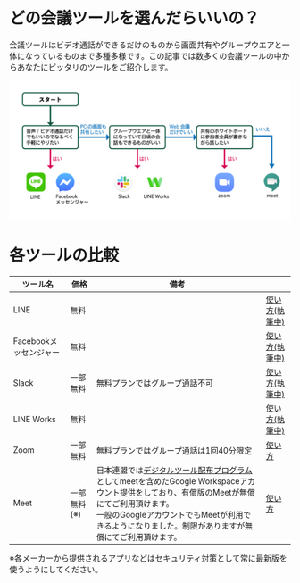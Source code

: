 # どの会議ツールを選んだらいいの？
会議ツールはビデオ通話ができるだけのものから画面共有やグループウエアと一体になっているものまで多種多様です。この記事では数多くの会議ツールの中からあなたにピッタリのツールをご紹介します。

![フローチャート](images/WhatShouldIChoose.png)


# 各ツールの比較

|ツール名|価格|備考||
|---|---|---|---|
|LINE|無料||[使い方(執筆中)]() |
|Facebookメッセンジャー|無料||[使い方(執筆中)]() |
|Slack|一部無料|無料プランではグループ通話不可|[使い方(執筆中)]() |
|LINE Works|無料||[使い方(執筆中)]() |
|Zoom|一部無料|無料プランではグループ通話は1回40分限定|[使い方](zoom/ZoomMeeting.md) |
|Meet|一部無料(※)|日本連盟では[デジタルツール配布プログラム](https://www.scout.or.jp/member/digital_tool_program/)としてmeetを含めたGoogle Workspaceアカウント提供をしており、有償版のMeetが無償にてご利用頂けます。<br>一般のGoogleアカウントでもMeetが利用できるようになりました。制限がありますが無償にてご利用頂けます。|[使い方](meet/GoogleMeet.md)|


※各メーカーから提供されるアプリなどはセキュリティ対策として常に最新版を使うようにしてください。
